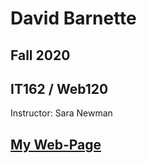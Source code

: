 # David Barnette
## Fall 2020 
## IT162 / Web120  
Instructor: Sara Newman
## [My Web-Page](https://www.barnettedev.com/)
